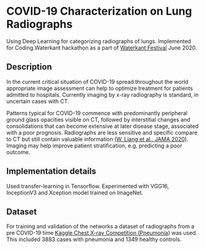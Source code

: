 # COVID-19 Characterization on Lung Radiographs

Using Deep Learning for categorizing radiographs of lungs. Implemented for Coding.Waterkant hackathon as a part of [Waterkant Festival](https://waterkant.sh/) June 2020.

## Description

In the current critical situation of COVID-19 spread throughout the world appropriate image assessment can help to optimize treatment for patients admitted to hospitals. Currently imaging by x-ray radiography is standard, in uncertain cases with CT. 

Patterns typical for COVID-19 commence with predominantly peripheral 
ground glass opacities visible on CT, followed by interstitial changes 
and consolidations that can become extensive at later disease stage, 
associated with a poor prognosis. Radiographs are less sensitive and 
specific compare to CT but still contain valuable information [(W. Liang et al., JAMA 2020)](https://jamanetwork.com/journals/jamainternalmedicine/fullarticle/2766086). Imaging may help improve patient stratification, e.g. predicting a poor outcome.

## Implementation details

Used transfer-learning in Tensorflow. Experimented with VGG16, InceptionV3 and Xception model trained on ImageNet.

## Dataset

For training and validation of the networks a dataset of radiographs from a pre COVID-19 time [Kaggle Chest X-ray Competition (Pneumonia](https://www.kaggle.com/paultimothymooney/chest-xray-pneumonia?)) was used. This included 3883 cases with pneumonia and 1349 healthy controls.